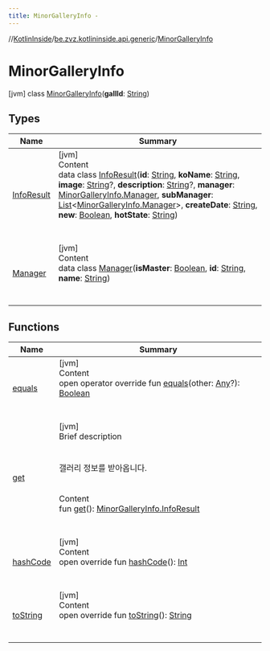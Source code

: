 ```yaml
---
title: MinorGalleryInfo -
---
```

//[KotlinInside](../../index.md)/[be.zvz.kotlininside.api.generic](../index.md)/[MinorGalleryInfo](index.md)



# MinorGalleryInfo  
 [jvm] class [MinorGalleryInfo](index.md)(**gallId**: [String](https://kotlinlang.org/api/latest/jvm/stdlib/kotlin/-string/index.html))   


## Types  
  
|  Name|  Summary| 
|---|---|
| [InfoResult](-info-result/index.md)| [jvm]  <br>Content  <br>data class [InfoResult](-info-result/index.md)(**id**: [String](https://kotlinlang.org/api/latest/jvm/stdlib/kotlin/-string/index.html), **koName**: [String](https://kotlinlang.org/api/latest/jvm/stdlib/kotlin/-string/index.html), **image**: [String](https://kotlinlang.org/api/latest/jvm/stdlib/kotlin/-string/index.html)?, **description**: [String](https://kotlinlang.org/api/latest/jvm/stdlib/kotlin/-string/index.html)?, **manager**: [MinorGalleryInfo.Manager](-manager/index.md), **subManager**: [List](https://kotlinlang.org/api/latest/jvm/stdlib/kotlin.collections/-list/index.html)<[MinorGalleryInfo.Manager](-manager/index.md)>, **createDate**: [String](https://kotlinlang.org/api/latest/jvm/stdlib/kotlin/-string/index.html), **new**: [Boolean](https://kotlinlang.org/api/latest/jvm/stdlib/kotlin/-boolean/index.html), **hotState**: [String](https://kotlinlang.org/api/latest/jvm/stdlib/kotlin/-string/index.html))  <br><br><br>
| [Manager](-manager/index.md)| [jvm]  <br>Content  <br>data class [Manager](-manager/index.md)(**isMaster**: [Boolean](https://kotlinlang.org/api/latest/jvm/stdlib/kotlin/-boolean/index.html), **id**: [String](https://kotlinlang.org/api/latest/jvm/stdlib/kotlin/-string/index.html), **name**: [String](https://kotlinlang.org/api/latest/jvm/stdlib/kotlin/-string/index.html))  <br><br><br>


## Functions  
  
|  Name|  Summary| 
|---|---|
| [equals](https://kotlinlang.org/api/latest/jvm/stdlib/kotlin/-any/equals.html)| [jvm]  <br>Content  <br>open operator override fun [equals](https://kotlinlang.org/api/latest/jvm/stdlib/kotlin/-any/equals.html)(other: [Any](https://kotlinlang.org/api/latest/jvm/stdlib/kotlin/-any/index.html)?): [Boolean](https://kotlinlang.org/api/latest/jvm/stdlib/kotlin/-boolean/index.html)  <br><br><br>
| [get](get.md)| [jvm]  <br>Brief description  <br><br><br>갤러리 정보를 받아옵니다.<br><br>  <br>Content  <br>fun [get](get.md)(): [MinorGalleryInfo.InfoResult](-info-result/index.md)  <br><br><br>
| [hashCode](https://kotlinlang.org/api/latest/jvm/stdlib/kotlin/-any/hash-code.html)| [jvm]  <br>Content  <br>open override fun [hashCode](https://kotlinlang.org/api/latest/jvm/stdlib/kotlin/-any/hash-code.html)(): [Int](https://kotlinlang.org/api/latest/jvm/stdlib/kotlin/-int/index.html)  <br><br><br>
| [toString](https://kotlinlang.org/api/latest/jvm/stdlib/kotlin/-any/to-string.html)| [jvm]  <br>Content  <br>open override fun [toString](https://kotlinlang.org/api/latest/jvm/stdlib/kotlin/-any/to-string.html)(): [String](https://kotlinlang.org/api/latest/jvm/stdlib/kotlin/-string/index.html)  <br><br><br>

